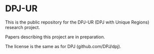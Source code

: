 DPJ-UR
======

This is the public repository for the DPJ-UR (DPJ with Unique Regions) research project.  

Papers describing this project are in preparation.

The license is the same as for DPJ (github.com/DPJ/dpj).

